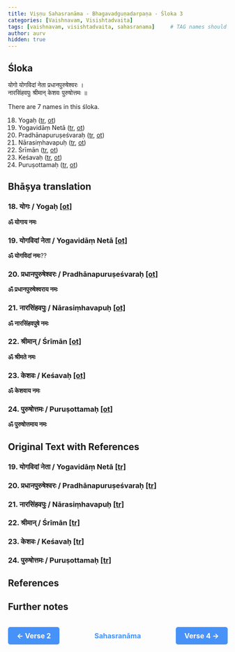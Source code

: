```yaml
---
title: Viṣṇu Sahasranāma - Bhagavadguṇadarpaṇa - Śloka 3
categories: [Vaishnavam, Visishtadvaita]
tags: [vaishnavam, visishtadvaita, sahasranama]     # TAG names should always be lowercase
author: aurv
hidden: true
---
```


## Śloka

योगो योगविदां नेता प्रधानपुरुषेश्वरः ।\
नारसिंहवपुः श्रीमान् केशवः पुरुषोत्तमः ॥

There are 7 names in this śloka.

<ol start="18">
  <li>Yogaḥ (<a href="#tr18">tr</a>, <a href="#ot18">ot</a>)</li>
  <li>Yogavidāṃ Netā (<a href="#tr19">tr</a>, <a href="#ot19">ot</a>)</li>
  <li>Pradhānapuruṣeśvaraḥ (<a href="#tr20">tr</a>, <a href="#ot20">ot</a>)</li>
  <li>Nārasiṃhavapuḥ (<a href="#tr21">tr</a>, <a href="#ot21">ot</a>)</li>
  <li>Śrīmān (<a href="#tr22">tr</a>, <a href="#ot22">ot</a>)</li>
  <li>Keśavaḥ (<a href="#tr23">tr</a>, <a href="#ot23">ot</a>)</li>
  <li>Puruṣottamaḥ (<a href="#tr24">tr</a>, <a href="#ot24">ot</a>)</li>
</ol>

## Bhāṣya translation

<div id="tr18" style="position: absolute; left: -9999px;">;</div>

### 18. योगः / Yogaḥ [[ot]](#ot18)

**ॐ योगाय नमः**

<div id="tr19" style="position: absolute; left: -9999px;">;</div>

### 19. योगविदां नेता / Yogavidāṃ Netā [[ot]](#ot19)

**ॐ योगविदां नमः**??

<div id="tr20" style="position: absolute; left: -9999px;">;</div>

### 20. प्रधानपुरुषेश्वरः / Pradhānapuruṣeśvaraḥ [[ot]](#ot20)

**ॐ प्रधानपुरुषेश्वराय नमः**

<div id="tr21" style="position: absolute; left: -9999px;">;</div>

### 21. नारसिंहवपुः / Nārasiṃhavapuḥ [[ot]](#ot21)

**ॐ नारसिंहवपुषे नमः**

<div id="tr22" style="position: absolute; left: -9999px;">;</div>

### 22. श्रीमान् / Śrīmān [[ot]](#ot22)

**ॐ श्रीमते नमः**

<div id="tr23" style="position: absolute; left: -9999px;">;</div>

### 23. केशवः / Keśavaḥ [[ot]](#ot23)

**ॐ केशवाय नमः**

<div id="tr24" style="position: absolute; left: -9999px;">;</div>

### 24. पुरुषोत्तमः / Puruṣottamaḥ [[ot]](#ot24)

**ॐ पुरुषोत्तमाय नमः**

## Original Text with References

<div id="ot19" style="position: absolute; left: -9999px;">;</div>

### 19. योगविदां नेता / Yogavidāṃ Netā [[tr]](#tr19)

<div id="ot20" style="position: absolute; left: -9999px;">;</div>

### 20. प्रधानपुरुषेश्वरः / Pradhānapuruṣeśvaraḥ [[tr]](#tr20)

<div id="ot21" style="position: absolute; left: -9999px;">;</div>

### 21. नारसिंहवपुः / Nārasiṃhavapuḥ [[tr]](#tr21)

<div id="ot22" style="position: absolute; left: -9999px;">;</div>

### 22. श्रीमान् / Śrīmān [[tr]](#tr22)

<div id="ot23" style="position: absolute; left: -9999px;">;</div>

### 23. केशवः / Keśavaḥ [[tr]](#tr23)

<div id="ot24" style="position: absolute; left: -9999px;">;</div>

### 24. पुरुषोत्तमः / Puruṣottamaḥ [[tr]](#tr24)

## References

## Further notes

<div style="display: flex; justify-content: space-between; align-items: center; margin-top: 20px;">
  <a href="https://aurvadahana.github.io/posts/vishnu-sahasranama-bgd-2/" target="_blank" style="
    display: inline-block;
    padding: 10px 20px;
    font-size: 16px;
    font-weight: bold;
    color: white;
    background-color: #4792f8;
    border: none;
    border-radius: 5px;
    text-decoration: none;
    cursor: pointer;
  ">&larr; Verse 2</a>
  
  <a href="https://aurvadahana.github.io/posts/vishnu-sahasranama/" target="_blank" style="
    font-size: 16px;
    font-weight: bold;
    color: #4792f8;
    text-decoration: none;
  ">Sahasranāma</a>
  
  <a href="https://aurvadahana.github.io/posts/vishnu-sahasranama-bgd-4/" target="_blank" style="
    display: inline-block;
    padding: 10px 20px;
    font-size: 16px;
    font-weight: bold;
    color: white;
    background-color: #4792f8;
    border: none;
    border-radius: 5px;
    text-decoration: none;
    cursor: pointer;
  ">Verse 4 &rarr;</a>
</div>
